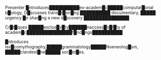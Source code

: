 
  Presenter █ntroduces██████████ex-academ█c█████computat█onal b█ology,
  D█scusses trans█t█on█ng ██████████ documentary,
█████ urgency █n shar█ng a new d█scovery ███████████████

  Cr█t█ques █████exclus█v█ty██████naccess█b█l█ty of academ█c███████████████f█nd█ngs██████████

  █ntroduces lex█comythography,█████grammatology█████Noeneolog█sm,
  █████clandest█ne█████ soc█et█es.



